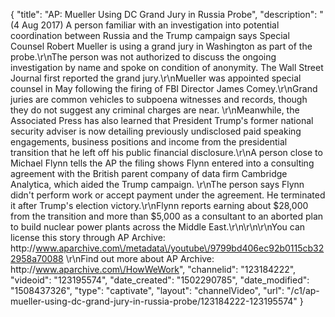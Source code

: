 {
    "title": "AP: Mueller Using DC Grand Jury in Russia Probe",
    "description": "(4 Aug 2017) A person familiar with an investigation into potential coordination between Russia and the Trump campaign says Special Counsel Robert Mueller is using a grand jury in Washington as part of the probe.\r\nThe person was not authorized to discuss the ongoing investigation by name and spoke on condition of anonymity. The Wall Street Journal first reported the grand jury.\r\nMueller was appointed special counsel in May following the firing of FBI Director James Comey.\r\nGrand juries are common vehicles to subpoena witnesses and records, though they do not suggest any criminal charges are near. \r\nMeanwhile, the Associated Press has also learned that President Trump's former national security adviser is now detailing previously undisclosed paid speaking engagements, business positions and income from the presidential transition that he left off his public financial disclosure.\r\nA person close to Michael Flynn tells the AP the filing shows Flynn entered into a consulting agreement with the British parent company of data firm Cambridge Analytica, which aided the Trump campaign. \r\nThe person says Flynn didn't perform work or accept payment under the agreement. He terminated it after Trump's election victory.\r\nFlynn reports earning about $28,000 from the transition and more than $5,000 as a consultant to an aborted plan to build nuclear power plants across the Middle East.\r\n\r\n\r\nYou can license this story through AP Archive: http:\/\/www.aparchive.com\/metadata\/youtube\/9799bd406ec92b0115cb322958a70088 \r\nFind out more about AP Archive: http:\/\/www.aparchive.com\/HowWeWork",
    "channelid": "123184222",
    "videoid": "123195574",
    "date_created": "1502290785",
    "date_modified": "1508437326",
    "type": "captivate",
    "layout": "channelVideo",
    "url": "\/c1\/ap-mueller-using-dc-grand-jury-in-russia-probe\/123184222-123195574"
}
